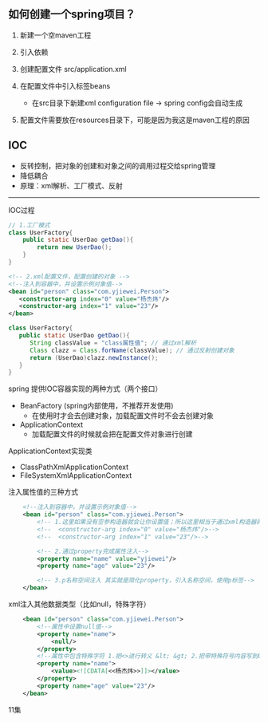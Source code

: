 ## 如何创建一个spring项目？
1. 新建一个空maven工程
2. 引入依赖
3. 创建配置文件 src/application.xml
4. 在配置文件中引入标签beans
   - 在src目录下新建xml configuration file -> spring config会自动生成
   
5. 配置文件需要放在resources目录下，可能是因为我这是maven工程的原因


## IOC
- 反转控制，把对象的创建和对象之间的调用过程交给spring管理
- 降低耦合
- 原理：xml解析、工厂模式、反射

---
IOC过程
```java
// 1.工厂模式
class UserFactory{
    public static UserDao getDao(){
        return new UserDao();
    }
}
```
```xml
<!-- 2.xml配置文件，配置创建的对象 -->
<!--注入到容器中，并设置示例对象值-->
<bean id="person" class="com.yjiewei.Person">
   <constructor-arg index="0" value="杨杰炜"/>
   <constructor-arg index="1" value="23"/>
</bean>
```
```java
class UserFactory{
   public static UserDao getDao(){
      String classValue = "class属性值"; // 通过xml解析
      Class clazz = Class.forName(classValue); // 通过反射创建对象
      return (UserDao)clazz.newInstance();
   }
}
```
spring 提供IOC容器实现的两种方式（两个接口）
- BeanFactory (spring内部使用，不推荐开发使用)
  - 在使用时才会去创建对象，加载配置文件时不会去创建对象
- ApplicationContext
  - 加载配置文件的时候就会把在配置文件对象进行创建
   

ApplicationContext实现类
- ClassPathXmlApplicationContext
- FileSystemXmlApplicationContext

注入属性值的三种方式
```xml
    <!--注入到容器中，并设置示例对象值-->
    <bean id="person" class="com.yjiewei.Person">
        <!-- 1.这里如果没有空参构造器就会让你设置值；所以这里相当于通过xml构造器的方式设置属性-->
        <!--  <constructor-arg index="0" value="杨杰炜"/>-->
        <!--  <constructor-arg index="1" value="23"/>-->

        <!-- 2.通过property完成属性注入-->
        <property name="name" value="yjiewei"/>
        <property name="age" value="23"/>

        <!-- 3.p名称空间注入 其实就是简化property，引入名称空间，使用p标签-->
    </bean>
```

xml注入其他数据类型（比如null，特殊字符）
```xml
    <bean id="person" class="com.yjiewei.Person">
        <!--属性中设置null值-->
        <property name="name">
            <null/>
        </property>
        <!--属性中包含特殊字符 1.把<>进行转义 &lt; &gt; 2.把带特殊符号内容写到CDATA-->
        <property name="name">
            <value><![CDATA[<<杨杰炜>>]]></value>
        </property>
        <property name="age" value="23"/>
    </bean>
```
11集